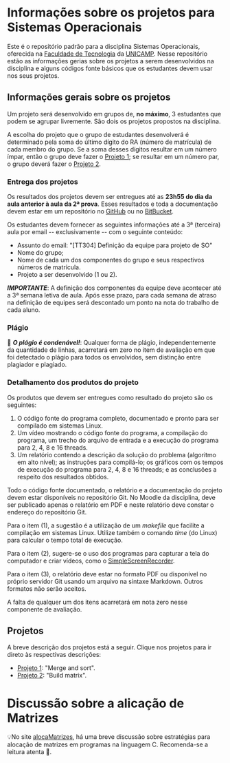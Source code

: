 # Informações sobre os projetos para Sistemas Operacionais
Este é o repositório padrão para a disciplina Sistemas Operacionais, oferecida na [Faculdade de Tecnologia](http://www.ft.unicamp.br) da [UNICAMP](http://www.unicamp.br). Nesse repositório estão as informações gerias sobre os projetos a serem desenvolvidos na disciplina e alguns códigos fonte básicos que os estudantes devem usar nos seus projetos.

## Informações gerais sobre os projetos
Um projeto será desenvolvido em grupos de, **no máximo**, 3 estudantes que podem se agrupar livremente. São dois os projetos propostos na disciplina. 

A escolha do projeto que o grupo de estudantes desenvolverá é determinado pela soma do último dígito do RA (número de matrícula) de cada membro do grupo. Se a soma desses dígitos resultar em um número ímpar, então o grupo deve fazer o [Projeto 1](Projeto1.md); se resultar em um número par, o grupo deverá fazer o [Projeto 2](Projeto2.md).

### Entrega dos projetos
Os resultados dos projetos devem ser entregues até as **23h55 do dia da aula anterior à aula da 2ª prova**. Esses resultados e toda a documentação devem estar em um repositório no [GitHub](https://github.com) ou no [BitBucket](http://bitbucket.org).

Os estudantes devem fornecer as seguintes informações até a 3ª (terceira) aula por email -- exclusivamente -- com o seguinte conteúdo:
* Assunto do email: "[TT304] Definição da equipe para projeto de SO"
* Nome do grupo;
* Nome de cada um dos componentes do grupo e seus respectivos números de matrícula.
* Projeto a ser desenvolvido (1 ou 2).

_**IMPORTANTE**_: A definição dos componentes da equipe deve acontecer até a 3ª semana letiva de aula. Após esse prazo, para cada semana de atraso na definição de equipes será descontado um ponto na nota do trabalho de cada aluno.

### Plágio
:no_entry_sign: _**O plágio é condenável!**_: Qualquer forma de plágio, independentemente da quantidade de linhas, acarretará em zero no item de avaliação em que foi detectado o plágio para todos os envolvidos, sem distinção entre plagiador e plagiado.

### Detalhamento dos produtos do projeto
Os produtos que devem ser entregues como resultado do projeto são os seguintes:
1. O código fonte do programa completo, documentado e pronto para ser compilado em sistemas Linux.
2. Um vídeo mostrando o código fonte do programa, a compilação do programa, um trecho do arquivo de entrada e a execução do programa para 2, 4, 8 e 16 threads.
3. Um relatório contendo a descrição da solução do problema (algoritmo em alto nível); as instruções para compilá-lo; os gráficos com os tempos de execução do programa para 2, 4, 8 e 16 threads; e as conclusões a respeito dos resultados obtidos.

Todo o código fonte documentado, o relatório e a documentação do projeto devem estar disponíveis no repositório Git. No Moodle da disciplina, deve ser publicado apenas o relatório em PDF e neste relatório deve constar o endereço do repositório Git.

Para o item (1), a sugestão é a utilização de um _makefile_ que facilite a compilação em sistemas Linux. Utilize também o comando _time_ (do Linux) para calcular o tempo total de execução.

Para o item (2), sugere-se o uso dos programas para capturar a tela do computador e criar vídeos, como o [SimpleScreenRecorder](http://www.maartenbaert.be/simplescreenrecorder).

Para o item (3), o relatório deve estar no formato PDF ou disponível no próprio servidor Git usando um arquivo na sintaxe Markdown. Outros formatos não serão aceitos.

A falta de qualquer um dos itens acarretará em nota zero nesse componente de avaliação.

## Projetos
A breve descrição dos projetos está a seguir. Clique nos projetos para ir direto às respectivas descrições:
* [Projeto 1](Projeto1.md): "Merge and sort".
* [Projeto 2](Projeto2.md): "Build matrix".

# Discussão sobre a alicação de Matrizes
:bulb:No site [alocaMatrizes](https://gradvohl.github.io/alocaMatrizes), há uma breve discussão sobre estratégias para alocação de matrizes em programas na linguagem C. Recomenda-se a leitura atenta :eyes:.
